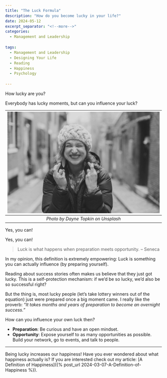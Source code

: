 ```yaml
---
title: "The Luck Formula"
description: "How do you become lucky in your life?"
date: 2024-05-12
excerpt_separator: "<!--more-->"
categories:
  - Management and Leadership

tags:
  - Management and Leadership
  - Designing Your Life
  - Reading
  - Happiness
  - Psychology

---
```


How lucky are you?

Everybody has lucky moments, but can you influence your luck?

| ![image](/assets/images/dayne-topkin-luck-unsplash.jpg) |
|:--:|
| *Photo by Dayne Topkin on Unsplash* |

Yes, you can!

Yes, you can!

> Luck is what happens when preparation meets opportunity. – Seneca
> 

In my opinion, this definition is extremely empowering: Luck is something you can actually influence (by preparing yourself).

Reading about success stories often makes us believe that they just got lucky. This is a self-protection mechanism: if we’d be so lucky, we’d also be so successful right?

But the thing is, most lucky people (let’s take lottery winners out of the equation) just were prepared once a big moment came. I really like the proverb: *“It takes months and years of preparation to become an overnight success.”*

How can you influence your own luck then?

- **Preparation**: Be curious and have an open mindset.
- **Opportunity**: Expose yourself to as many opportunities as possible. Build your network, go to events, and talk to people.

---
Being lucky increases our happiness! Have you ever wondered about what happiness actually is? If you are interested check out my article: [A Definition of Happiness]({% post_url 2024-03-07-A-Definition-of-Happiness %}).